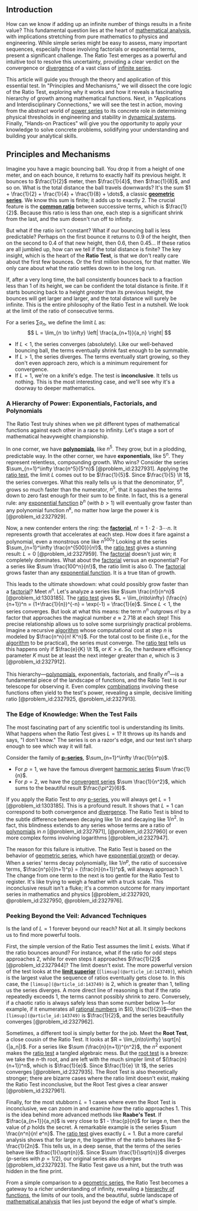 ## Introduction
How can we know if adding up an infinite number of things results in a finite value? This fundamental question lies at the heart of [mathematical analysis](@article_id:139170), with implications stretching from pure mathematics to physics and engineering. While simple series might be easy to assess, many important sequences, especially those involving factorials or exponential terms, present a significant challenge. The Ratio Test emerges as a powerful and intuitive tool to resolve this uncertainty, providing a clear verdict on the convergence or [divergence](@article_id:159238) of a vast class of [infinite series](@article_id:142872).

This article will guide you through the theory and application of this essential test. In "Principles and Mechanisms," we will dissect the core logic of the Ratio Test, exploring why it works and how it reveals a fascinating hierarchy of growth among mathematical functions. Next, in "Applications and Interdisciplinary Connections," we will see the test in action, moving from the abstract world of [power series](@article_id:146342) to its concrete role in determining physical thresholds in engineering and stability in [dynamical systems](@article_id:146147). Finally, "Hands-on Practices" will give you the opportunity to apply your knowledge to solve concrete problems, solidifying your understanding and building your analytical skills.

## Principles and Mechanisms

Imagine you have a magic bouncing ball. You drop it from a height of one meter, and on each bounce, it returns to exactly half its previous height. It bounces to $\frac{1}{2}$ meter, then $\frac{1}{4}$, then $\frac{1}{8}$, and so on. What is the total distance the ball travels downwards? It's the sum $1 + \frac{1}{2} + \frac{1}{4} + \frac{1}{8} + \dots$, a classic **[geometric series](@article_id:157996)**. We know this sum is finite; it adds up to exactly $2$. The crucial feature is the **[common ratio](@article_id:274889)** between successive terms, which is $\frac{1}{2}$. Because this ratio is less than one, each step is a significant shrink from the last, and the sum doesn't run off to infinity.

But what if the ratio isn't constant? What if our bouncing ball is less predictable? Perhaps on the first bounce it returns to $0.9$ of the height, then on the second to $0.4$ of that new height, then $0.6$, then $0.45$... If these ratios are all jumbled up, how can we tell if the total distance is finite? The key insight, which is the heart of the **Ratio Test**, is that we don't really care about the first few bounces. Or the first million bounces, for that matter. We only care about what the ratio settles down to in the long run.

If, after a very long time, the ball consistently bounces back to a fraction less than $1$ of its height, we can be confident the total distance is finite. If it starts bouncing back to a height *greater* than its previous height, the bounces will get larger and larger, and the total distance will surely be infinite. This is the entire philosophy of the Ratio Test in a nutshell. We look at the limit of the ratio of consecutive terms.

For a series $\sum a_n$, we define the limit $L$ as:
$$ L = \lim_{n \to \infty} \left| \frac{a_{n+1}}{a_n} \right| $$
- If $L \lt 1$, the series converges (absolutely). Like our well-behaved bouncing ball, the terms eventually shrink fast enough to be summable.
- If $L \gt 1$, the series diverges. The terms eventually start growing, so they don't even approach zero, which is a minimum requirement for convergence.
- If $L = 1$, we're on a knife's edge. The test is **inconclusive**. It tells us nothing. This is the most interesting case, and we'll see why it's a doorway to deeper mathematics.

### A Hierarchy of Power: Exponentials, Factorials, and Polynomials

The Ratio Test truly shines when we pit different types of mathematical functions against each other in a race to infinity. Let's stage a sort of mathematical heavyweight championship.

In one corner, we have **[polynomials](@article_id:274943)**, like $n^5$. They grow, but in a plodding, predictable way. In the other corner, we have **exponentials**, like $5^n$. They represent relentless, compounding growth. Who wins? Consider the series $\sum_{n=1}^\infty \frac{n^5}{5^n}$ [@problem_id:2327931]. Applying the [ratio test](@article_id:135737), the limit $L$ comes out to be $\frac{1}{5}$. Since $\frac{1}{5} \lt 1$, the series converges. What this really tells us is that the denominator, $5^n$, grows so much faster than the numerator, $n^5$, that it squashes the terms down to zero fast enough for their sum to be finite. In fact, this is a general rule: any [exponential function](@article_id:160923) $b^n$ (with $b>1$) will eventually grow faster than any polynomial function $n^k$, no matter how large the power $k$ is [@problem_id:2327929].

Now, a new contender enters the ring: the **[factorial](@article_id:266143)**, $n! = 1 \cdot 2 \cdot 3 \cdots n$. It represents growth that accelerates at each step. How does it fare against a polynomial, even a monstrous one like $n^{500}$? Looking at the series $\sum_{n=1}^\infty \frac{n^{500}}{n!}$, the [ratio test](@article_id:135737) gives a stunning result: $L=0$ [@problem_id:2327959]. The [factorial](@article_id:266143) doesn't just win; it completely dominates. What about the [factorial](@article_id:266143) versus an exponential? For a series like $\sum \frac{100^n}{n!}$, the ratio limit is also $0$. The [factorial](@article_id:266143) grows faster than any [exponential function](@article_id:160923). It is a true titan of growth.

This leads to the ultimate showdown: what could possibly grow faster than a [factorial](@article_id:266143)? Meet $n^n$. Let's analyze a series like $\sum \frac{n!}{n^n}$ [@problem_id:1303185]. The [ratio test](@article_id:135737) gives $L = \lim_{n\to\infty} (\frac{n}{n+1})^n = (1+\frac{1}{n})^{-n} = \exp(-1) = \frac{1}{e}$. Since $L < 1$, the series converges. But look at what this means: the term $n^n$ outgrows $n!$ by a factor that approaches the magical number $e \approx 2.718$ at each step! This precise relationship allows us to solve some surprisingly practical problems. Imagine a recursive [algorithm](@article_id:267625) whose computational cost at step $n$ is modeled by $\frac{n^n}{n! K^n}$. For the total cost to be finite (i.e., for the [algorithm](@article_id:267625) to be practical), the series must converge. The [ratio test](@article_id:135737) tells us this happens only if $\frac{e}{K} \lt 1$, or $K \gt e$. So, the hardware efficiency parameter $K$ must be at least the next integer greater than $e$, which is 3 [@problem_id:2327912].

This hierarchy—[polynomials](@article_id:274943), exponentials, factorials, and finally $n^n$—is a fundamental piece of the landscape of functions, and the Ratio Test is our telescope for observing it. Even complex [combinations](@article_id:262445) involving these functions often yield to the test's power, revealing a simple, decisive limiting ratio [@problem_id:2327925, @problem_id:2327913].

### The Edge of Knowledge: When the Test Fails

The most fascinating part of any scientific tool is understanding its limits. What happens when the Ratio Test gives $L=1$? It throws up its hands and says, "I don't know." The series is on a razor's edge, and our test isn't sharp enough to see which way it will fall.

Consider the family of **[p-series](@article_id:139213)**, $\sum_{n=1}^\infty \frac{1}{n^p}$.
- For $p=1$, we have the famous divergent [harmonic series](@article_id:147293) $\sum \frac{1}{n}$.
- For $p=2$, we have the [convergent series](@article_id:147284) $\sum \frac{1}{n^2}$, which sums to the beautiful result $\frac{\pi^2}{6}$.

If you apply the Ratio Test to *any* [p-series](@article_id:139213), you will always get $L=1$ [@problem_id:1303185]. This is a profound result. It shows that $L=1$ can correspond to both convergence and [divergence](@article_id:159238). The Ratio Test is blind to the subtle difference between decaying like $1/n$ and decaying like $1/n^2$. In fact, this blindness extends to any series whose terms are a ratio of [polynomials](@article_id:274943) in $n$ [@problem_id:2327971], [@problem_id:2327960] or even more complex forms involving logarithms [@problem_id:2327947].

The reason for this failure is intuitive. The Ratio Test is based on the behavior of [geometric series](@article_id:157996), which have [exponential growth](@article_id:141375) or decay. When a series' terms decay polynomially, like $1/n^p$, the ratio of successive terms, $\frac{n^p}{(n+1)^p} = (\frac{n}{n+1})^p$, will always approach $1$. The change from one term to the next is too gentle for the Ratio Test to register. It's like trying to weigh a feather with a truck scale. This inconclusive result isn't a fluke; it's a common outcome for many important series in mathematics and physics [@problem_id:2327920, @problem_id:2327950, @problem_id:2327976].

### Peeking Beyond the Veil: Advanced Techniques

Is the land of $L=1$ forever beyond our reach? Not at all. It simply beckons us to find more powerful tools.

First, the simple version of the Ratio Test assumes the limit $L$ exists. What if the ratio bounces around? For instance, what if the ratio for odd steps approaches $2$, while for even steps it approaches $\frac{1}{2}$ [@problem_id:2327944]? The limit doesn't exist. The more powerful version of the test looks at the **[limit superior](@article_id:136283)** (`[limsup](@article_id:143749)`), which is the largest value the sequence of ratios eventually gets close to. In this case, the `[limsup](@article_id:143749)` is $2$, which is greater than $1$, telling us the series diverges. A more direct line of reasoning is that if the ratio repeatedly exceeds 1, the terms cannot possibly shrink to zero. Conversely, if a chaotic ratio is always safely less than some number below 1—for example, if it enumerates all [rational numbers](@article_id:148338) in $(0, \frac{1}{2})$—then the `[limsup](@article_id:143749)` is $\frac{1}{2}$, and the series beautifully converges [@problem_id:2327962].

Sometimes, a different tool is simply better for the job. Meet the **Root Test**, a close cousin of the Ratio Test. It looks at $R = \lim_{n\to\infty} \sqrt[n]{|a_n|}$. For a series like $\sum (\frac{n}{n+1})^{n^2}$, the $n^2$ exponent makes the [ratio test](@article_id:135737) a tangled algebraic mess. But the [root test](@article_id:138241) is a breeze: we take the $n$-th root, and are left with the much simpler limit of $(\frac{n}{n+1})^n$, which is $\frac{1}{e}$. Since $\frac{1}{e} \lt 1$, the series converges [@problem_id:2327935]. The Root Test is also theoretically stronger; there are bizarre cases where the ratio limit doesn't exist, making the Ratio Test inconclusive, but the Root Test gives a clear answer [@problem_id:2327961].

Finally, for the most stubborn $L=1$ cases where even the Root Test is inconclusive, we can zoom in and examine *how* the ratio approaches $1$. This is the idea behind more advanced methods like **Raabe's Test**. If $\frac{a_{n+1}}{a_n}$ is very close to $1 - \frac{p}{n}$ for large $n$, then the value of $p$ holds the secret. A remarkable example is the series $\sum \frac{n^n}{n! e^n}$. The [ratio test](@article_id:135737) gives exactly $L=1$. But a more careful analysis shows that for large $n$, the logarithm of the ratio behaves like $-\frac{1}{2n}$. This tells us, in a deep sense, that the terms of the series behave like $\frac{1}{\sqrt{n}}$. Since $\sum \frac{1}{\sqrt{n}}$ diverges ($p$-series with $p=1/2$), our original series also diverges [@problem_id:2327923]. The Ratio Test gave us a hint, but the truth was hidden in the fine print.

From a simple comparison to a [geometric series](@article_id:157996), the Ratio Test becomes a gateway to a richer understanding of infinity, revealing a [hierarchy of functions](@article_id:143344), the limits of our tools, and the beautiful, subtle landscape of [mathematical analysis](@article_id:139170) that lies just beyond the edge of what's simple.

